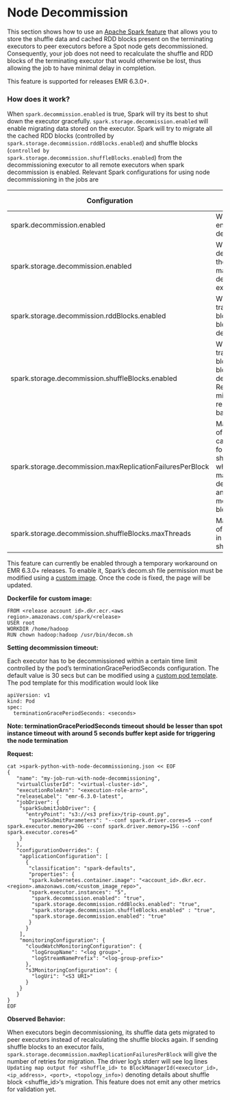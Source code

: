 # **Node Decommission**

This section shows how to use an [Apache Spark feature](https://issues.apache.org/jira/browse/SPARK-20629) that allows you to store the shuffle data and cached RDD blocks present on the terminating executors to peer executors before a Spot node gets decommissioned. Consequently, your job does not need to recalculate the shuffle and RDD blocks of the terminating executor that would otherwise be lost, thus allowing the job to have minimal delay in completion. 

This feature is supported for releases EMR 6.3.0+.

### How does it work?

When <code>spark.decommission.enabled</code> is true, Spark will try its best to shut down the executor gracefully. <code>spark.storage.decommission.enabled</code> will enable migrating data stored on the executor. Spark will try to migrate all the cached RDD blocks (controlled by <code>spark.storage.decommission.rddBlocks.enabled</code>) and shuffle blocks (<code>controlled by spark.storage.decommission.shuffleBlocks.enabled</code>) from the decommissioning executor to all remote executors when spark decommission is enabled. Relevant Spark configurations for using node decommissioning in the jobs are

|Configuration|Description|Default Value|
|-----|-----|-----|
|spark.decommission.enabled|Whether to enable decommissioning|false|
|spark.storage.decommission.enabled|Whether to decommission the block manager when decommissioning executor|false|
|spark.storage.decommission.rddBlocks.enabled|Whether to transfer RDD blocks during block manager decommissioning.|false|
|spark.storage.decommission.shuffleBlocks.enabled|Whether to transfer shuffle blocks during block manager decommissioning. Requires a migratable shuffle resolver (like sort based shuffle)|false|
|spark.storage.decommission.maxReplicationFailuresPerBlock|Maximum number of failures which can be handled for migrating shuffle blocks when block manager is decommissioning and trying to move its existing blocks.|3|
|spark.storage.decommission.shuffleBlocks.maxThreads|Maximum number of threads to use in migrating shuffle files.|8|

This feature can currently be enabled through a temporary workaround on EMR 6.3.0+ releases. To enable it, Spark’s decom.sh file permission must be modified using a [custom image](https://docs.aws.amazon.com/emr/latest/EMR-on-EKS-DevelopmentGuide/docker-custom-images.html). Once the code is fixed, the page will be updated.

**Dockerfile for custom image:**

```
FROM <release account id>.dkr.ecr.<aws region>.amazonaws.com/spark/<release>
USER root
WORKDIR /home/hadoop
RUN chown hadoop:hadoop /usr/bin/decom.sh
```

**Setting decommission timeout:**

Each executor has to be decommissioned within a certain time limit controlled by the pod’s terminationGracePeriodSeconds configuration.  The default value is 30 secs but can be modified using a [custom pod template](https://docs.aws.amazon.com/emr/latest/EMR-on-EKS-DevelopmentGuide/pod-templates.html). The pod template for this modification would look like 
```
apiVersion: v1
kind: Pod
spec:
  terminationGracePeriodSeconds: <seconds>
```
  
**Note: terminationGracePeriodSeconds timeout should be lesser than spot instance timeout with around 5 seconds buffer kept aside for triggering the node termination**

  
**Request:**
  
```
cat >spark-python-with-node-decommissioning.json << EOF
{
   "name": "my-job-run-with-node-decommissioning",
   "virtualClusterId": "<virtual-cluster-id>",
   "executionRoleArn": "<execution-role-arn>",
   "releaseLabel": "emr-6.3.0-latest", 
   "jobDriver": {
    "sparkSubmitJobDriver": {
      "entryPoint": "s3://<s3 prefix>/trip-count.py", 
       "sparkSubmitParameters": "--conf spark.driver.cores=5 --conf spark.executor.memory=20G --conf spark.driver.memory=15G --conf spark.executor.cores=6"
    }
   }, 
   "configurationOverrides": {
    "applicationConfiguration": [
      {
       "classification": "spark-defaults",
       "properties": {
       "spark.kubernetes.container.image": "<account_id>.dkr.ecr.<region>.amazonaws.com/<custom_image_repo>",
       "spark.executor.instances": "5",
        "spark.decommission.enabled": "true",
        "spark.storage.decommission.rddBlocks.enabled": "true",
        "spark.storage.decommission.shuffleBlocks.enabled" : "true",
        "spark.storage.decommission.enabled": "true"
       }
      }
    ], 
    "monitoringConfiguration": {
      "cloudWatchMonitoringConfiguration": {
        "logGroupName": "<log group>", 
        "logStreamNamePrefix": "<log-group-prefix>"
      }, 
      "s3MonitoringConfiguration": {
        "logUri": "<S3 URI>"
      }
    }
   } 
}
EOF
```
  
**Observed Behavior:**
  
When executors begin decommissioning, its shuffle data gets migrated to peer executors instead of recalculating the shuffle blocks again. If sending shuffle blocks to an executor fails, <code>spark.storage.decommission.maxReplicationFailuresPerBlock</code> will give the number of retries for migration. The driver log’s stderr will see log lines `Updating map output for <shuffle_id> to BlockManagerId(<executor_id>, <ip_address>, <port>, <topology_info>)` denoting details about shuffle block <shuffle_id>‘s migration. This feature does not emit any other metrics for validation yet.
